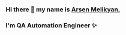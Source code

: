 ### Hi there 👋 my name is [Arsen Melikyan](https://www.linkedin.com/in/arsen~melikyan/),
### I'm QA Automation Engineer ✨

